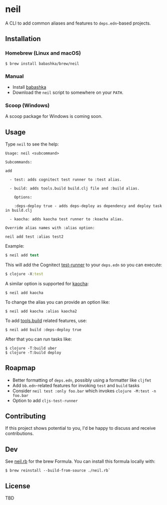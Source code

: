 # neil

A CLI to add common aliases and features to `deps.edn`-based projects. 

## Installation

### Homebrew (Linux and macOS)

```
$ brew install babashka/brew/neil
```

### Manual

- Install [babashka](https://github.com/babashka/babashka#installation)
- Download the `neil` script to somewhere on your `PATH`.

### Scoop (Windows)

A scoop package for Windows is coming soon.

## Usage

Type `neil` to see the help:

```
Usage: neil <subcommand>

Subcommands:

add

  - test: adds cognitect test runner to :test alias.

  - build: adds tools.build build.clj file and :build alias.

    Options:

    :deps-deploy true - adds deps-deploy as dependency and deploy task in build.clj

  - kaocha: adds kaocha test runner to :koacha alias.

Override alias names with :alias option:

neil add test :alias test2
```

Example:

``` clojure
$ neil add test
```

This will add the Cognitect
[test-runner](https://github.com/cognitect-labs/test-runner) to your `deps.edn`
so you can execute:

``` clojure
$ clojure -X:test
```

A similar option is supported for
[kaocha](https://github.com/lambdaisland/kaocha):

```
$ neil add kaocha
```

To change the alias you can provide an option like:

```
$ neil add kaocha :alias kaocha2
```

To add [tools.build](https://clojure.org/guides/tools_build) related features, use:

```
$ neil add build :deps-deploy true
```

After that you can run tasks like:

```
$ clojure -T:build uber
$ clojure -T:build deploy
```

## Roapmap

- Better formatting of `deps.edn`, possibly using a formatter like `cljfmt`
- Add `bb.edn`-related features for invoking `test` and `build` tasks
- Consider `neil test :only foo.bar` which invokes `clojure -M:test -n foo.bar`
- Option to add `cljs-test-runner`

## Contributing

If this project shows potential to you, I'd be happy to discuss and receive
contributions.

## Dev

See
[neil.rb](https://github.com/babashka/homebrew-brew/blob/main/Formula/neil.rb)
for the brew Formula. You can install this formula locally with:

```
$ brew reinstall --build-from-source ./neil.rb`
```

## License

TBD
